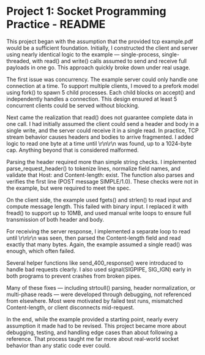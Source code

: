 # Project 1: Socket Programming Practice - README

This project began with the assumption that the provided tcp example.pdf would be a sufficient foundation. Initially, I constructed the client and server using nearly identical logic to the example — single-process, single-threaded, with read() and write() calls assumed to send and receive full payloads in one go. This approach quickly broke down under real usage.

The first issue was concurrency. The example server could only handle one connection at a time. To support multiple clients, I moved to a prefork model using fork() to spawn 5 child processes. Each child blocks on accept() and independently handles a connection. This design ensured at least 5 concurrent clients could be served without blocking.

Next came the realization that read() does not guarantee complete data in one call. I had initially assumed the client could send a header and body in a single write, and the server could receive it in a single read. In practice, TCP stream behavior causes headers and bodies to arrive fragmented. I added logic to read one byte at a time until \r\n\r\n was found, up to a 1024-byte cap. Anything beyond that is considered malformed.

Parsing the header required more than simple string checks. I implemented parse_request_header() to tokenize lines, normalize field names, and validate that Host: and Content-length: exist. The function also parses and verifies the first line (POST message SIMPLE/1.0). These checks were not in the example, but were required to meet the spec.

On the client side, the example used fgets() and strlen() to read input and compute message length. This failed with binary input. I replaced it with fread() to support up to 10MB, and used manual write loops to ensure full transmission of both header and body.

For receiving the server response, I implemented a separate loop to read until \r\n\r\n was seen, then parsed the Content-length field and read exactly that many bytes. Again, the example assumed a single read() was enough, which often failed.

Several helper functions like send_400_response() were introduced to handle bad requests clearly. I also used signal(SIGPIPE, SIG_IGN) early in both programs to prevent crashes from broken pipes.

Many of these fixes — including strtoull() parsing, header normalization, or multi-phase reads — were developed through debugging, not referenced from elsewhere. Most were motivated by failed test runs, mismatched Content-length, or client disconnects mid-request.

In the end, while the example provided a starting point, nearly every assumption it made had to be revised. This project became more about debugging, testing, and handling edge cases than about following a reference. That process taught me far more about real-world socket behavior than any static code ever could.